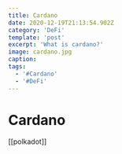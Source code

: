 ```yaml
---
title: Cardano
date: 2020-12-19T21:13:54.902Z
category: 'DeFi'
template: 'post'
excerpt: 'What is cardano?'
image: cardano.jpg
caption:
tags:
  - '#Cardano'
  - '#DeFi'
---
```


# Cardano

[[polkadot]]
